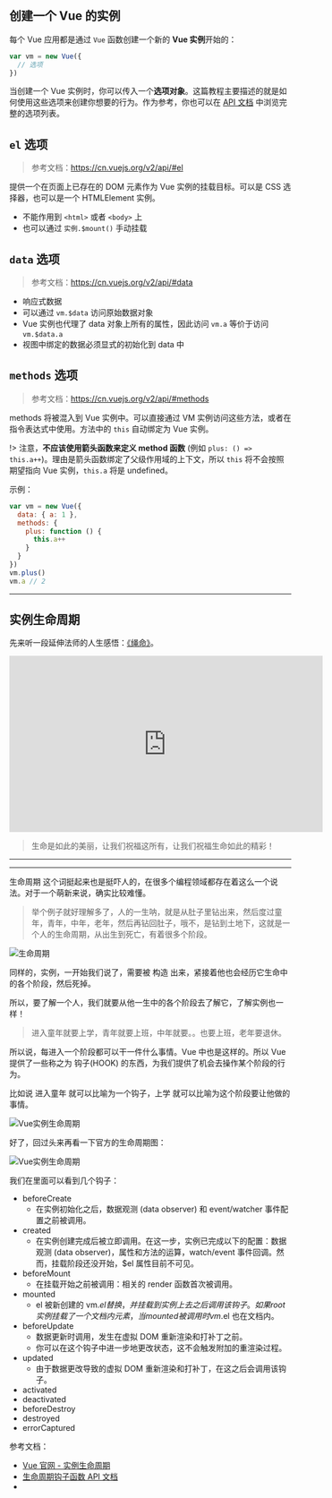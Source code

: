 ## 创建一个 Vue 的实例

每个 Vue 应用都是通过 `Vue` 函数创建一个新的 **Vue 实例**开始的：

```javascript
var vm = new Vue({
  // 选项
})
```

当创建一个 Vue 实例时，你可以传入一个**选项对象**。这篇教程主要描述的就是如何使用这些选项来创建你想要的行为。作为参考，你也可以在 [API 文档](https://cn.vuejs.org/v2/api/#%E9%80%89%E9%A1%B9-%E6%95%B0%E6%8D%AE) 中浏览完整的选项列表。

## `el` 选项

> 参考文档：https://cn.vuejs.org/v2/api/#el

提供一个在页面上已存在的 DOM 元素作为 Vue 实例的挂载目标。可以是 CSS 选择器，也可以是一个 HTMLElement 实例。

- 不能作用到 `<html>` 或者 `<body>` 上
- 也可以通过 `实例.$mount()` 手动挂载

## `data` 选项

> 参考文档：https://cn.vuejs.org/v2/api/#data

- 响应式数据
- 可以通过 `vm.$data` 访问原始数据对象
- Vue 实例也代理了 data 对象上所有的属性，因此访问 `vm.a` 等价于访问 `vm.$data.a`
- 视图中绑定的数据必须显式的初始化到 data 中

## `methods` 选项

> 参考文档：https://cn.vuejs.org/v2/api/#methods

methods 将被混入到 Vue 实例中。可以直接通过 VM 实例访问这些方法，或者在指令表达式中使用。方法中的 `this` 自动绑定为 Vue 实例。

!> 注意，**不应该使用箭头函数来定义 method 函数** (例如 `plus: () => this.a++`)。理由是箭头函数绑定了父级作用域的上下文，所以 `this` 将不会按照期望指向 Vue 实例，`this.a` 将是 undefined。

示例：

```javascript
var vm = new Vue({
  data: { a: 1 },
  methods: {
    plus: function () {
      this.a++
    }
  }
})
vm.plus()
vm.a // 2
```

---

## 实例生命周期

先来听一段延伸法师的人生感悟：[《绳命》](https://www.youtube.com/watch?v=Ps1Er1BSWyA)。

<iframe width="560" height="315" src="https://www.youtube.com/embed/Ps1Er1BSWyA?rel=0" frameborder="0" gesture="media" allow="encrypted-media" allowfullscreen></iframe>

> 生命是如此的美丽，让我们祝福这所有，让我们祝福生命如此的精彩！

---

---

生命周期 这个词挺起来也是挺吓人的，在很多个编程领域都存在着这么一个说法。对于一个萌新来说，确实比较难懂。

> 举个例子就好理解多了，人的一生呐，就是从肚子里钻出来，然后度过童年，青年，中年，老年，然后再钻回肚子，哦不，是钻到土地下，这就是一个人的生命周期，从出生到死亡，有着很多个阶段。

![生命周期](https://ooo.0o0.ooo/2017/03/31/58dd2edfc6e95.png)

同样的，实例，一开始我们说了，需要被 构造 出来，紧接着他也会经历它生命中的各个阶段，然后死掉。

所以，要了解一个人，我们就要从他一生中的各个阶段去了解它，了解实例也一样！

> 进入童年就要上学，青年就要上班，中年就要。。也要上班，老年要退休。

所以说，每进入一个阶段都可以干一件什么事情。Vue 中也是这样的。所以 Vue 提供了一些称之为 钩子(HOOK) 的东西，为我们提供了机会去操作某个阶段的行为。

比如说 进入童年 就可以比喻为一个钩子，上学 就可以比喻为这个阶段要让他做的事情。

![Vue实例生命周期](https://ooo.0o0.ooo/2017/03/31/58dd304f6c094.png)

好了，回过头来再看一下官方的生命周期图：

![Vue实例生命周期](https://cn.vuejs.org/images/lifecycle.png)

我们在里面可以看到几个钩子：

- beforeCreate
  + 在实例初始化之后，数据观测 (data observer) 和 event/watcher 事件配置之前被调用。
- created
  + 在实例创建完成后被立即调用。在这一步，实例已完成以下的配置：数据观测 (data observer)，属性和方法的运算，watch/event 事件回调。然而，挂载阶段还没开始，$el 属性目前不可见。
- beforeMount
  + 在挂载开始之前被调用：相关的 render 函数首次被调用。
- mounted
  + el 被新创建的 vm.$el 替换，并挂载到实例上去之后调用该钩子。如果 root 实例挂载了一个文档内元素，当 mounted 被调用时 vm.$el 也在文档内。
- beforeUpdate
  + 数据更新时调用，发生在虚拟 DOM 重新渲染和打补丁之前。
  + 你可以在这个钩子中进一步地更改状态，这不会触发附加的重渲染过程。
- updated
  + 由于数据更改导致的虚拟 DOM 重新渲染和打补丁，在这之后会调用该钩子。
- activated
- deactivated
- beforeDestroy
- destroyed
- errorCaptured





参考文档：

- [Vue 官网 - 实例生命周期](https://cn.vuejs.org/v2/guide/instance.html#实例生命周期)
- [生命周期钩子函数 API 文档](https://cn.vuejs.org/v2/api/#选项-生命周期钩子)
- 

